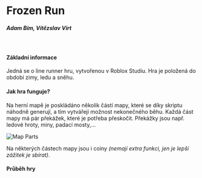# Frozen Run
##### Adam Bím, Vítězslav Virt
&nbsp;
#### Základní informace
Jedná se o line runner hru, vytvořenou v Roblox Studiu.
Hra je položená do období zimy, ledu a sněhu.

#### Jak hra funguje?
Na herní mapě je poskládáno několik částí mapy, které se díky skriptu náhodně generují,
a tím vytvářejí možnost nekonečného běhu.
Každá část mapy má pár překážek, které je potřeba přeskočit.
Překážky jsou např. ledové hroty, miny, padací mosty,...

![Map Parts](ttps://github.com/bimadam/FrozenRun/blob/main/trackParts.png)

Na některých částech mapy jsou i coiny _(nemají extra funkci, jen je lepší zážitek je sbírat)_.

#### Průběh hry
